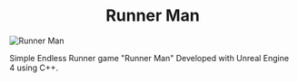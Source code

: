 <h1 align="center">Runner Man</h1>

![Runner Man](https://github.com/BillyFrcs/RunnerMan/blob/master/Gif/RunnerMan.gif)

Simple Endless Runner game "Runner Man" Developed with Unreal Engine 4 using C++.

